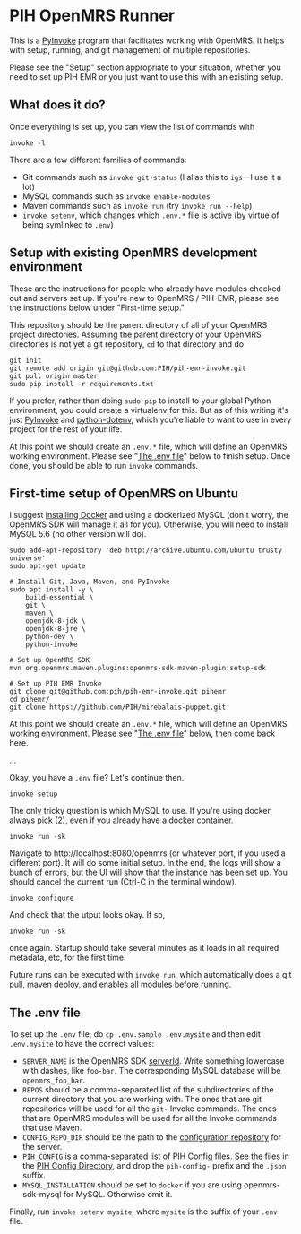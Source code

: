 # PIH OpenMRS Runner

This is a [PyInvoke](https://www.pyinvoke.org/) program that facilitates working
with OpenMRS. It helps with setup, running, and git management of multiple
repositories.

Please see the "Setup" section appropriate to your situation, whether
you need to set up PIH EMR or you just want to use this with an existing
setup.

## What does it do?

Once everything is set up, you can view the list of commands with

```
invoke -l
```

There are a few different families of commands:

- Git commands such as `invoke git-status` (I alias this to `igs`—I use it a lot)
- MySQL commands such as `invoke enable-modules`
- Maven commands such as `invoke run` (try `invoke run --help`) 
- `invoke setenv`, which changes which `.env.*` file is active (by virtue of being symlinked to `.env`)


## Setup with existing OpenMRS development environment

These are the instructions for people who already have modules checked out and
servers set up. If you're new to OpenMRS / PIH-EMR, please see the instructions
below under "First-time setup."

This repository should be the parent directory of all of your OpenMRS
project directories. Assuming the parent directory of your OpenMRS directories
is not yet a git repository, `cd` to that directory and do

```
git init
git remote add origin git@github.com:PIH/pih-emr-invoke.git
git pull origin master
sudo pip install -r requirements.txt
```

If you prefer, rather than doing `sudo pip` to install to your global Python
environment, you could create a virtualenv for this. But as of this writing
it's just [PyInvoke](https://www.pyinvoke.org/index.html) and
[python-dotenv](https://github.com/theskumar/python-dotenv), which you're liable
to want to use in every project for the rest of your life.

At this point we should create an `.env.*` file, which will define an OpenMRS
working environment. Please see "[The .env file](#the-env-file)" below to finish
setup. Once done, you should be able to run `invoke` commands.

## First-time setup of OpenMRS on Ubuntu

I suggest [installing Docker](https://docs.docker.com/install/linux/docker-ce/ubuntu/)
and using a dockerized MySQL (don't worry, the OpenMRS SDK will manage it all
for you). Otherwise, you will need to install MySQL 5.6 (no other version will do).

```
sudo add-apt-repository 'deb http://archive.ubuntu.com/ubuntu trusty universe'
sudo apt-get update

# Install Git, Java, Maven, and PyInvoke
sudo apt install -y \
    build-essential \
    git \
    maven \
    openjdk-8-jdk \
    openjdk-8-jre \
    python-dev \
    python-invoke

# Set up OpenMRS SDK
mvn org.openmrs.maven.plugins:openmrs-sdk-maven-plugin:setup-sdk

# Set up PIH EMR Invoke
git clone git@github.com:pih/pih-emr-invoke.git pihemr
cd pihemr/
git clone https://github.com/PIH/mirebalais-puppet.git
```

At this point we should create an `.env.*` file, which will define an OpenMRS
working environment. Please see "[The .env file](#the-env-file)" below,
then come back here.

...

Okay, you have a `.env` file? Let's continue then.

```
invoke setup
```

The only tricky question is which MySQL to use. If you're using docker, always
pick (2), even if you already have a docker container.

```
invoke run -sk
```

Navigate to http://localhost:8080/openmrs (or whatever port, if you 
used a different port). It will do some initial setup. In the end, 
the logs will show a bunch of errors, but the UI will show that the 
instance has been set up.  You should cancel the current run (Ctrl-C 
in the terminal window).

```
invoke configure
```
And check that the utput looks okay. If so,
```
invoke run -sk
```
once again. Startup should take several minutes as it loads in all 
required metadata, etc, for the first time.

Future runs can be executed with `invoke run`, which automatically
does a git pull, maven deploy, and enables all modules before running.

## The .env file

To set up the `.env` file, do `cp .env.sample .env.mysite` and then edit
`.env.mysite` to have the correct values:

- `SERVER_NAME` is the OpenMRS SDK [serverId](https://wiki.openmrs.org/display/docs/OpenMRS+SDK+Step+By+Step+Tutorials). Write something lowercase with dashes, like `foo-bar`. The corresponding MySQL database will be `openmrs_foo_bar`.
- `REPOS` should be a comma-separated list of the subdirectories of the current directory that you are working with. The ones that are git repositories will be used for all the `git-` Invoke commands. The ones that are OpenMRS modules will be used for all the Invoke commands that use Maven.
- `CONFIG_REPO_DIR` should be the path to the [configuration repository](https://github.com/PIH/openmrs-config-pihemr/) for the server.
- `PIH_CONFIG` is a comma-separated list of PIH Config files. See the files in the [PIH Config Directory](https://github.com/PIH/mirebalais-puppet/tree/master/mirebalais-modules/openmrs/files/config), and drop the `pih-config-` prefix and the `.json` suffix.
- `MYSQL_INSTALLATION` should be set to `docker` if you are using openmrs-sdk-mysql for MySQL. Otherwise omit it.

Finally, run `invoke setenv mysite`, where `mysite` is the suffix of your `.env` file.


